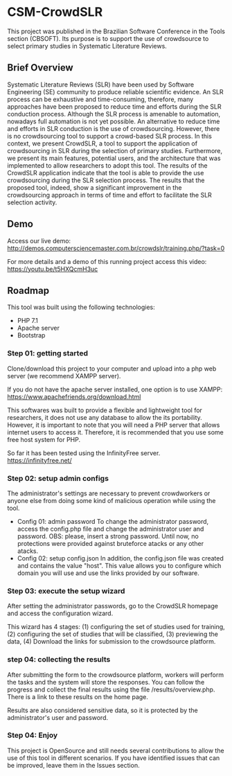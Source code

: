 # CSM-CrowdSLR
This project was published in the Brazilian Software Conference in the Tools section (CBSOFT). Its purpose is to support the use of crowdsource to select primary studies in Systematic Literature Reviews.

## Brief Overview

Systematic Literature Reviews (SLR) have been used by Software Engineering (SE) community to produce reliable scientific evidence. An SLR process can be exhaustive and time-consuming, therefore, many approaches have been proposed to reduce time and efforts during the SLR conduction process. Although the SLR process is amenable to automation, nowadays full automation is not yet possible. An alternative to reduce time and efforts in SLR conduction is the use of crowdsourcing. However, there is no crowdsourcing tool to support a crowd-based SLR process. In this context, we present CrowdSLR, a tool to support the application of crowdsourcing in SLR during the selection of primary studies. Furthermore, we present its main features, potential users, and the architecture that was implemented to allow researchers to adopt this tool. The results of the CrowdSLR application indicate that the tool is able to provide the use crowdsourcing during the SLR selection process. The results that the proposed tool, indeed, show a significant improvement in the crowdsourcing approach in terms of time and effort to facilitate the SLR selection activity. 

## Demo

Access our live demo:
http://demos.computersciencemaster.com.br/crowdslr/training.php/?task=0

For more details and a demo of this running project access this video: 
https://youtu.be/t5HXQcmH3uc


## Roadmap

This tool was built using the following technologies:

* PHP 7.1
* Apache server
* Bootstrap

### Step 01: getting started
Clone/download this project to your computer and upload into a php web server (we recommend XAMPP server).

If you do not have the apache server installed, one option is to use XAMPP: https://www.apachefriends.org/download.html

This softwares was built to provide a flexible and lightweight tool for researchers, it does not use any database to allow the its portability. However, it is important to note that you will need a PHP server that allows internet users to access it. Therefore, it is recommended that you use some free host system for PHP.

So far it has been tested using the InfinityFree server.
https://infinityfree.net/

### Step 02: setup admin configs

The administrator's settings are necessary to prevent crowdworkers or anyone else from doing some kind of malicious operation while using the tool.

* Config 01: admin password
To change the administrator password, access the config.php file and change the administrator user and password.
OBS: please, insert a strong password. Until now, no protections were provided against bruteforce atacks or any other atacks.
* Config 02: setup config.json
In addition, the config.json file was created and contains the value "host". This value allows you to configure which domain you will use and use the links provided by our software.

### Step 03: execute the setup wizard

After setting the administrator passwords, go to the CrowdSLR homepage and access the configuration wizard.

This wizard has 4 stages: 
(1) configuring the set of studies used for training, 
(2) configuring the set of studies that will be classified, 
(3) previewing the data, 
(4) Download the links for submission to the crowdsource platform.

### step 04: collecting the results

After submitting the form to the crowdsource platform, workers will perform the tasks and the system will store the responses. 
You can follow the progress and collect the final results using the file /results/overview.php. There is a link to these results on the home page.

Results are also considered sensitive data, so it is protected by the administrator's user and password.

### Step 04: Enjoy

This project is OpenSource and still needs several contributions to allow the use of this tool in different scenarios. If you have identified issues that can be improved, leave them in the Issues section.


